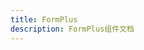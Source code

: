 ```yaml
---
title: FormPlus
description: FormPlus组件文档
---
```


[//]: # '<!-- 自定义组件 -->'
[//]: # '<script lang="ts" setup>'
[//]: # "import FormPlusView from '@/views/examples/FormPlusView.vue';"
[//]: # '</script>'
[//]: # '<FormPlusView />'

<preview path="../../../src/views/examples/FormPlusView.vue" title="基础用法" description="FormPlus 组件的基础用法"></preview>
